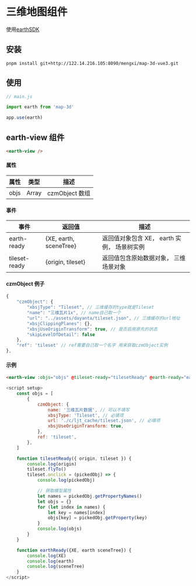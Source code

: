 # 三维地图组件

使用[earthSDK](http://www.earthsdk.com/)

## 安装

```terminal
pnpm install git+http://122.14.216.105:8090/mengxi/map-3d-vue3.git
```

## 使用

```javascript
// main.js

import earth from 'map-3d'

app.use(earth)
```

## earth-view 组件

```html
<earth-view />
```

#### 属性

| 属性 | 类型  | 描述           |
| ---- | ----- | -------------- |
| objs | Array | czmObject 数组 |

#### 事件

| 事件          | 返回值                 | 描述                                        |
| ------------- | ---------------------- | ------------------------------------------- |
| earth-ready   | {XE, earth, sceneTree} | 返回值对象包含 XE， earth 实例， 场景树实例 |
| tileset-ready | {origin, tileset}      | 返回值包含原始数据对象， 三维场景对象       |

#### czmObject 例子

```javascript
{
    "czmObject": {
        "xbsjType": "Tileset", // 三维缓存的type就是Tileset
        "name": "三维瓦片1x", // name自己取一个
        "url": "../assets/dayanta/tileset.json", // 三维缓存的url地址
        "xbsjClippingPlanes": {},
        "xbsjUseOriginTransform": true, // 是否启用原先的状态
        "skipLevelOfDetail": false
    },
    "ref": 'tileset' // ref需要自己取一个名字 用来获取czmObject实例
},
```

#### 示例

```html
<earth-view :objs="objs" @tileset-ready="tilesetReady" @earth-ready="earthReady" />
```

```javascript
<script setup>
    const objs = [
        {
            czmObject: {
                name: '三维瓦片数据', // 可以不填写
                xbsjType: 'Tileset', // 必填项
                url: './c/ljt_cache/tileset.json', // 必填项
                xbsjUseOriginTransform: true,
            },
            ref: 'tileset',
        },
    ]

    function tilesetReady({ origin, tileset }) {
        console.log(origin)
        tileset.flyTo()
        tileset.onclick = (pickedObj) => {
            console.log(pickedObj)

            // 获取模型属性
            let names = pickedObj.getPropertyNames()
            let objs = {}
            for (let index in names) {
                let key = names[index]
                objs[key] = pickedObj.getProperty(key)
            }
            console.log(objs)
        }
    }

    function earthReady({XE, earth sceneTree}) {
        console.log(XE)
        console.log(earth)
        console.log(sceneTree)
    }
</script>
```
